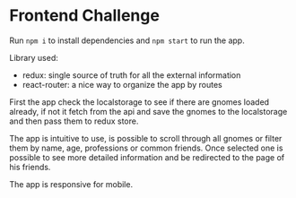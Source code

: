 # Frontend Challenge

Run `npm i` to install dependencies and `npm start` to run the app.

Library used:

- redux: single source of truth for all the external information
- react-router: a nice way to organize the app by routes

First the app check the localstorage to see if there are gnomes loaded already, if not it fetch from the api and save the gnomes to the localstorage and then pass them to redux store.</br>

The app is intuitive to use, is possible to scroll through all gnomes or filter them by name, age, professions or common friends. Once selected one is possible to see more detailed information and be redirected to the page of his friends.

The app is responsive for mobile.
